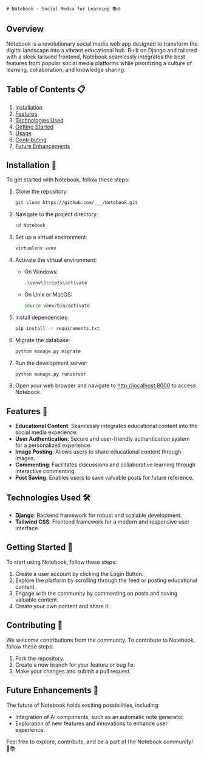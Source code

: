     # Notebook - Social Media for Learning 📚🌐

## Overview

Notebook is a revolutionary social media web app designed to transform the digital landscape into a vibrant educational hub. Built on Django and tailored with a sleek tailwind frontend, Notebook seamlessly integrates the best features from popular social media platforms while prioritizing a culture of learning, collaboration, and knowledge sharing.

## Table of Contents 📋

1. [Installation](#installation)
2. [Features](#features)
3. [Technologies Used](#technologies-used)
4. [Getting Started](#getting-started)
5. [Usage](#usage)
6. [Contributing](#contributing)
7. [Future Enhancements](#future-enhancements)

## Installation 🚀

To get started with Notebook, follow these steps:

1. Clone the repository:
    ```bash
    git clone https://github.com/___/Notebook.git
    ```

2. Navigate to the project directory:
    ```bash
    cd Notebook
    ```

3. Set up a virtual environment:
    ```bash
    virtualenv venv
    ```

4. Activate the virtual environment:
    - On Windows:
        ```bash
        .\venv\Scripts\activate
        ```
    - On Unix or MacOS:
        ```bash
        source venv/bin/activate
        ```

5. Install dependencies:
    ```bash
    pip install -r requirements.txt
    ```

6. Migrate the database:
    ```bash
    python manage.py migrate
    ```

7. Run the development server:
    ```bash
    python manage.py runserver
    ```

8. Open your web browser and navigate to [http://localhost:8000](http://localhost:8000) to access Notebook.

## Features 🌟

- __Educational Content__: Seamlessly integrates educational content into the social media experience.
- __User Authentication__: Secure and user-friendly authentication system for a personalized experience.
- __Image Posting__: Allows users to share educational content through images.
- __Commenting__: Facilitates discussions and collaborative learning through interactive commenting.
- __Post Saving__: Enables users to save valuable posts for future reference.

## Technologies Used 🛠️

- **Django**: Backend framework for robust and scalable development.
- **Tailwind CSS**: Frontend framework for a modern and responsive user interface.

## Getting Started 🚀

To start using Notebook, follow these steps:

1. Create a user account by clicking the Login Button.
2. Explore the platform by scrolling through the feed or posting educational content.
3. Engage with the community by commenting on posts and saving valuable content.
4. Create your own content and share it.

## Contributing 🤝

We welcome contributions from the community. To contribute to Notebook, follow these steps:

1. Fork the repository.
2. Create a new branch for your feature or bug fix.
3. Make your changes and submit a pull request.

## Future Enhancements 🔮

The future of Notebook holds exciting possibilities, including:

- Integration of AI components, such as an automatic note generator.
- Exploration of new features and innovations to enhance user experience.

Feel free to explore, contribute, and be a part of the Notebook community! 🚀📚
